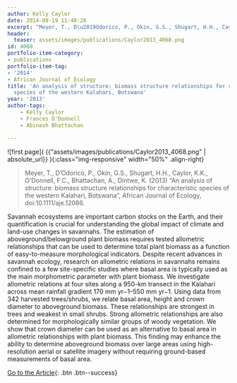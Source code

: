 ```yaml
---
author: Kelly Caylor
date: 2014-08-19 11:48:28
excerpt: "Meyer, T., D\u2019Odorico, P., Okin, G.S., Shugart, H.H., Caylor, K.K., O\u2019Donnell, F.C., Bhattachan, A., Dintwe, K. (2013) \u201CAn analysis of structure: biomass structure relationships for characteristic species of the western Kalahari, Botswana\u201D, African Journal of Ecology, doi:10.1111/ aje.12086"
header:
  teaser: assets/images/publications/Caylor2013_4068.png
id: 4068
portfolio-item-category:
- publications
portfolio-item-tag:
- '2014'
- African Journal of Ecology
title: 'An analysis of structure: biomass structure relationships for characteristic
  species of the western Kalahari, Botswana'
year: '2013'
author-tags:
    - Kelly Caylor
    - Frances O'Donnell
    - Abinash Bhattachan

---
```


![first page]( {{"assets/images/publications/Caylor2013_4068.png" | absolute_url}} ){:class="img-responsive" width="50%" .align-right}

> Meyer, T., D’Odorico, P., Okin, G.S., Shugart, H.H., Caylor, K.K., O’Donnell, F.C., Bhattachan, A., Dintwe, K. (2013) “An analysis of structure: biomass structure relationships for characteristic species of the western Kalahari, Botswana”, African Journal of Ecology, doi:10.1111/aje.12086.


Savannah ecosystems are important carbon stocks on the Earth, and their quantification is crucial for understanding the global impact of climate and land-use changes in savannahs. The estimation of aboveground/belowground plant biomass requires tested allometric relationships that can be used to determine total plant biomass as a function of easy-to-measure morphological indicators. Despite recent advances in savannah ecology, research on allometric relations in savannahs remains confined to a few site-specific studies where basal area is typically used as the main morphometric parameter with plant biomass. We investigate allometric relations at four sites along a 950-km transect in the Kalahari across mean rainfall gradient 170 mm yr−1–550 mm yr−1. Using data from 342 harvested trees/shrubs, we relate basal area, height and crown diameter to aboveground biomass. These relationships are strongest in trees and weakest in small shrubs. Strong allometric relationships are also determined for morphologically similar groups of woody vegetation. We show that crown diameter can be used as an alternative to basal area in allometric relationships with plant biomass. This finding may enhance the ability to determine aboveground biomass over large areas using high-resolution aerial or satellite imagery without requiring ground-based measurements of basal area.


[Go to the Article](http://onlinelibrary.wiley.com/doi/10.1111/aje.12086/abstract){: .btn .btn--success}